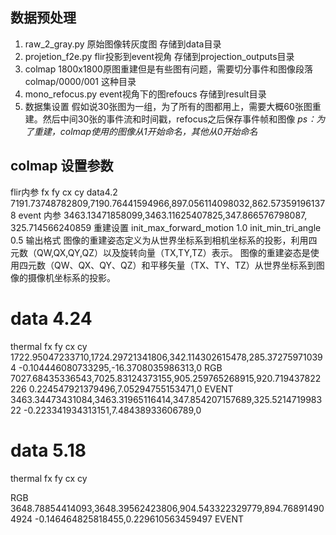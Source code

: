 ## 数据预处理
1. raw_2_gray.py  原始图像转灰度图  存储到data目录
2. projetion_f2e.py  flir投影到event视角 存储到projection_outputs目录
3. colmap  1800x1800原图重建但是有些图有问题，需要切分事件和图像段落 colmap/0000/001 这种目录
4. mono_refocus.py  event视角下的图refoucs 存储到result目录
4. 数据集设置 假如说30张图为一组，为了所有的图都用上，需要大概60张图重建。然后中间30张的事件流和时间戳，refocus之后保存事件帧和图像
*ps：为了重建，colmap使用的图像从1开始命名，其他从0开始命名*
## colmap 设置参数
flir内参 fx fy cx cy
data4.2 
7191.73748782809,7190.76441594966,897.056114098032,862.573591961378
event 内参
3463.13471858099,3463.11625407825,347.866576798087, 325.714566240859
重建设置
init_max_forward_motion  1.0
init_min_tri_angle  0.5
输出格式
图像的重建姿态定义为从世界坐标系到相机坐标系的投影，利用四元数（QW,QX,QY,QZ）以及旋转向量（TX,TY,TZ）表示。	
图像的重建姿态是使用四元数（QW、QX、QY、QZ）和平移矢量（TX、TY、TZ）从世界坐标系到图像的摄像机坐标系的投影。	

# data 4.24
thermal
fx fy cx cy 
1722.95047233710,1724.29721341806,342.114302615478,285.372759710394
-0.104446080733295,-16.3708035986313,0
RGB
7027.68435336543,7025.83124373155,905.259765268915,920.719437822226
0.224547921379496,7.05294755153471,0
EVENT
3463.34473431084,3463.31965116414,347.854207157689,325.521471998322
-0.223341934313151,7.48438933606789,0

# data 5.18
thermal
fx fy cx cy 

RGB
3648.78854414093,3648.39562423806,904.543322329779,894.768914904924
-0.146464825818455,0.229610563459497
EVENT
